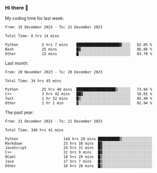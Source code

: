 ### Hi there 👋

My coding time for last week:

<!--START_SECTION:week-->

```txt
From: 15 December 2023 - To: 22 December 2023

Total Time: 6 hrs 14 mins

Python           5 hrs 7 mins    ████████████████████▓░░░░   82.05 %
Bash             25 mins         █▓░░░░░░░░░░░░░░░░░░░░░░░   06.86 %
Other            13 mins         █░░░░░░░░░░░░░░░░░░░░░░░░   03.70 %
```

<!--END_SECTION:week-->

Last month:

<!--START_SECTION:month-->

```txt
From: 20 November 2023 - To: 20 December 2023

Total Time: 34 hrs 45 mins

Python           25 hrs 40 mins  ██████████████████▒░░░░░░   73.84 %
C++              3 hrs 42 mins   ██▓░░░░░░░░░░░░░░░░░░░░░░   10.65 %
Text             1 hr 52 mins    █▒░░░░░░░░░░░░░░░░░░░░░░░   05.40 %
Other            1 hr 1 min      ▓░░░░░░░░░░░░░░░░░░░░░░░░   02.94 %
```

<!--END_SECTION:month-->

The past year:

<!--START_SECTION:year-->

```txt
From: 21 December 2022 - To: 21 December 2023

Total Time: 346 hrs 41 mins

Python                     144 hrs 20 mins ██████████▒░░░░░░░░░░░░░░   41.63 %
Markdown                   25 hrs 10 mins  █▓░░░░░░░░░░░░░░░░░░░░░░░   07.26 %
JavaScript                 24 hrs 31 mins  █▓░░░░░░░░░░░░░░░░░░░░░░░   07.07 %
C++                        22 hrs 9 mins   █▓░░░░░░░░░░░░░░░░░░░░░░░   06.39 %
OCaml                      18 hrs 29 mins  █▒░░░░░░░░░░░░░░░░░░░░░░░   05.33 %
Java                       17 hrs 7 mins   █▒░░░░░░░░░░░░░░░░░░░░░░░   04.94 %
Other                      16 hrs 28 mins  █▒░░░░░░░░░░░░░░░░░░░░░░░   04.75 %
```

<!--END_SECTION:year-->
